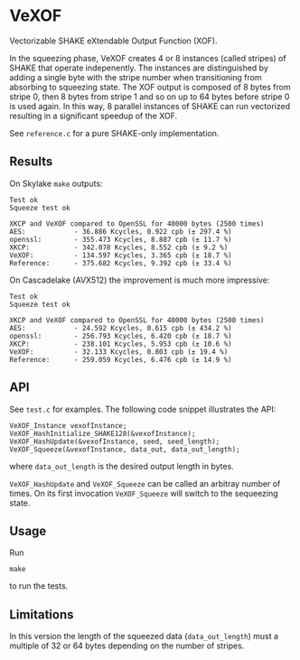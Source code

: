 # VeXOF

Vectorizable SHAKE eXtendable Output Function (XOF).

In the squeezing phase, VeXOF creates 4 or 8 instances (called stripes) of SHAKE that operate indepenently.
The instances are distinguished by adding a single byte with the stripe number when transitioning
from absorbing to squeezing state. The XOF output is composed of 8 bytes from stripe 0, then 8 bytes 
from stripe 1 and so on up to 64 bytes before stripe 0 is used again. In this way, 8 parallel instances
of SHAKE can run vectorized resulting in a significant speedup of the XOF.

See `reference.c` for a pure SHAKE-only implementation.

## Results

On Skylake `make` outputs:
```
Test ok
Squeeze test ok

XKCP and VeXOF compared to OpenSSL for 40000 bytes (2500 times)
AES:            - 36.886 Kcycles, 0.922 cpb (± 297.4 %)
openssl:        - 355.473 Kcycles, 8.887 cpb (± 11.7 %)
XKCP:           - 342.078 Kcycles, 8.552 cpb (± 9.2 %)
VeXOF:          - 134.597 Kcycles, 3.365 cpb (± 18.7 %)
Reference:      - 375.682 Kcycles, 9.392 cpb (± 33.4 %)
```

On Cascadelake (AVX512) the improvement is much more impressive:
```
Test ok
Squeeze test ok

XKCP and VeXOF compared to OpenSSL for 40000 bytes (2500 times)
AES:            - 24.592 Kcycles, 0.615 cpb (± 434.2 %)
openssl:        - 256.793 Kcycles, 6.420 cpb (± 18.7 %)
XKCP:           - 238.101 Kcycles, 5.953 cpb (± 10.6 %)
VeXOF:          - 32.133 Kcycles, 0.803 cpb (± 19.4 %)
Reference:      - 259.059 Kcycles, 6.476 cpb (± 14.9 %)
```

## API

See `test.c` for examples. The following code snippet illustrates the API:

```
VeXOF_Instance vexofInstance;
VeXOF_HashInitialize_SHAKE128(&vexofInstance);
VeXOF_HashUpdate(&vexofInstance, seed, seed_length);
VeXOF_Squeeze(&vexofInstance, data_out, data_out_length);
```

where `data_out_length` is the desired output length in bytes. 

`VeXOF_HashUpdate` and `VeXOF_Squeeze` can be called an arbitray number of times.
On its first invocation `VeXOF_Squeeze` will switch to the sequeezing state.

## Usage

Run 
```
make
```
to run the tests.

## Limitations

In this version the length of the squeezed data (`data_out_length`) must a multiple 
of 32 or 64 bytes depending on the number of stripes.
